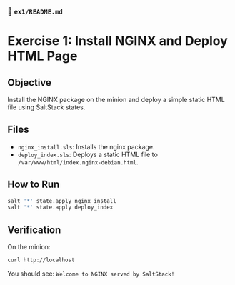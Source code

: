 ### 📁 `ex1/README.md`

# Exercise 1: Install NGINX and Deploy HTML Page

## Objective

Install the NGINX package on the minion and deploy a simple static HTML file using SaltStack states.

## Files

- `nginx_install.sls`: Installs the nginx package.
- `deploy_index.sls`: Deploys a static HTML file to `/var/www/html/index.nginx-debian.html`.

## How to Run

```bash
salt '*' state.apply nginx_install
salt '*' state.apply deploy_index
```

## Verification
On the minion:
```bash
curl http://localhost
```
You should see:
`Welcome to NGINX served by SaltStack!`
